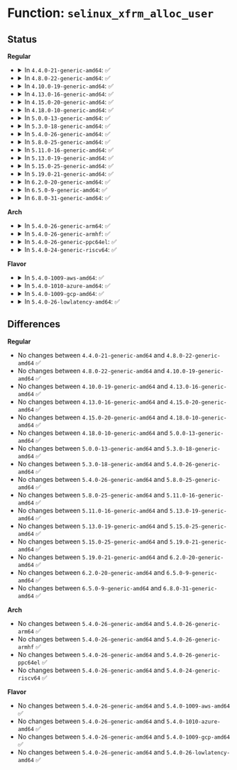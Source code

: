 # Function: <code>selinux_xfrm_alloc_user</code>

## Status
<b>Regular</b>
<ul>
<li>
<details>
<summary>In <code>4.4.0-21-generic-amd64</code>: ✅</summary>

```c
int selinux_xfrm_alloc_user(struct xfrm_sec_ctx * * ctxp, struct xfrm_user_sec_ctx * uctx, gfp_t gfp)
```

```json
{
  "name": "selinux_xfrm_alloc_user",
  "collision_type": "Unique Static",
  "inline_type": "No",
  "funcs": [
    {
      "addr": 18446744071582370976,
      "name": "selinux_xfrm_alloc_user",
      "external": false,
      "loc": "security/selinux/xfrm.c:77",
      "file": "security/selinux/xfrm.c",
      "inline": "seen, unknown",
      "caller_inline": [],
      "caller_func": [
        "security/selinux/xfrm.c:selinux_xfrm_policy_alloc",
        "security/selinux/xfrm.c:selinux_xfrm_state_alloc"
      ]
    }
  ],
  "symbols": [
    {
      "addr": 18446744071582370976,
      "name": "selinux_xfrm_alloc_user",
      "section": ".text",
      "bind": "STB_LOCAL",
      "size": 307
    }
  ]
}
```
</details>
</li>
<li>
<details>
<summary>In <code>4.8.0-22-generic-amd64</code>: ✅</summary>

```c
int selinux_xfrm_alloc_user(struct xfrm_sec_ctx * * ctxp, struct xfrm_user_sec_ctx * uctx, gfp_t gfp)
```

```json
{
  "name": "selinux_xfrm_alloc_user",
  "collision_type": "Unique Static",
  "inline_type": "No",
  "funcs": [
    {
      "addr": 18446744071582592096,
      "name": "selinux_xfrm_alloc_user",
      "external": false,
      "loc": "security/selinux/xfrm.c:77",
      "file": "security/selinux/xfrm.c",
      "inline": "seen, unknown",
      "caller_inline": [],
      "caller_func": [
        "security/selinux/xfrm.c:selinux_xfrm_state_alloc",
        "security/selinux/xfrm.c:selinux_xfrm_policy_alloc"
      ]
    }
  ],
  "symbols": [
    {
      "addr": 18446744071582592096,
      "name": "selinux_xfrm_alloc_user",
      "section": ".text",
      "bind": "STB_LOCAL",
      "size": 305
    }
  ]
}
```
</details>
</li>
<li>
<details>
<summary>In <code>4.10.0-19-generic-amd64</code>: ✅</summary>

```c
int selinux_xfrm_alloc_user(struct xfrm_sec_ctx * * ctxp, struct xfrm_user_sec_ctx * uctx, gfp_t gfp)
```

```json
{
  "name": "selinux_xfrm_alloc_user",
  "collision_type": "Unique Static",
  "inline_type": "No",
  "funcs": [
    {
      "addr": 18446744071582685312,
      "name": "selinux_xfrm_alloc_user",
      "external": false,
      "loc": "security/selinux/xfrm.c:77",
      "file": "security/selinux/xfrm.c",
      "inline": "seen, unknown",
      "caller_inline": [],
      "caller_func": [
        "security/selinux/xfrm.c:selinux_xfrm_state_alloc",
        "security/selinux/xfrm.c:selinux_xfrm_policy_alloc"
      ]
    }
  ],
  "symbols": [
    {
      "addr": 18446744071582685312,
      "name": "selinux_xfrm_alloc_user",
      "section": ".text",
      "bind": "STB_LOCAL",
      "size": 305
    }
  ]
}
```
</details>
</li>
<li>
<details>
<summary>In <code>4.13.0-16-generic-amd64</code>: ✅</summary>

```c
int selinux_xfrm_alloc_user(struct xfrm_sec_ctx * * ctxp, struct xfrm_user_sec_ctx * uctx, gfp_t gfp)
```

```json
{
  "name": "selinux_xfrm_alloc_user",
  "collision_type": "Unique Static",
  "inline_type": "No",
  "funcs": [
    {
      "addr": 18446744071582777904,
      "name": "selinux_xfrm_alloc_user",
      "external": false,
      "loc": "security/selinux/xfrm.c:77",
      "file": "security/selinux/xfrm.c",
      "inline": "seen, unknown",
      "caller_inline": [],
      "caller_func": [
        "security/selinux/xfrm.c:selinux_xfrm_state_alloc",
        "security/selinux/xfrm.c:selinux_xfrm_policy_alloc"
      ]
    }
  ],
  "symbols": [
    {
      "addr": 18446744071582777904,
      "name": "selinux_xfrm_alloc_user",
      "section": ".text",
      "bind": "STB_LOCAL",
      "size": 324
    }
  ]
}
```
</details>
</li>
<li>
<details>
<summary>In <code>4.15.0-20-generic-amd64</code>: ✅</summary>

```c
int selinux_xfrm_alloc_user(struct xfrm_sec_ctx * * ctxp, struct xfrm_user_sec_ctx * uctx, gfp_t gfp)
```

```json
{
  "name": "selinux_xfrm_alloc_user",
  "collision_type": "Unique Static",
  "inline_type": "No",
  "funcs": [
    {
      "addr": 18446744071582933968,
      "name": "selinux_xfrm_alloc_user",
      "external": false,
      "loc": "security/selinux/xfrm.c:77",
      "file": "security/selinux/xfrm.c",
      "inline": "seen, unknown",
      "caller_inline": [],
      "caller_func": [
        "security/selinux/xfrm.c:selinux_xfrm_state_alloc",
        "security/selinux/xfrm.c:selinux_xfrm_policy_alloc"
      ]
    }
  ],
  "symbols": [
    {
      "addr": 18446744071582933968,
      "name": "selinux_xfrm_alloc_user",
      "section": ".text",
      "bind": "STB_LOCAL",
      "size": 324
    }
  ]
}
```
</details>
</li>
<li>
<details>
<summary>In <code>4.18.0-10-generic-amd64</code>: ✅</summary>

```c
int selinux_xfrm_alloc_user(struct xfrm_sec_ctx * * ctxp, struct xfrm_user_sec_ctx * uctx, gfp_t gfp)
```

```json
{
  "name": "selinux_xfrm_alloc_user",
  "collision_type": "Unique Static",
  "inline_type": "No",
  "funcs": [
    {
      "addr": 18446744071583133952,
      "name": "selinux_xfrm_alloc_user",
      "external": false,
      "loc": "security/selinux/xfrm.c:77",
      "file": "security/selinux/xfrm.c",
      "inline": "seen, unknown",
      "caller_inline": [],
      "caller_func": [
        "security/selinux/xfrm.c:selinux_xfrm_state_alloc",
        "security/selinux/xfrm.c:selinux_xfrm_policy_alloc"
      ]
    }
  ],
  "symbols": [
    {
      "addr": 18446744071583133952,
      "name": "selinux_xfrm_alloc_user",
      "section": ".text",
      "bind": "STB_LOCAL",
      "size": 312
    }
  ]
}
```
</details>
</li>
<li>
<details>
<summary>In <code>5.0.0-13-generic-amd64</code>: ✅</summary>

```c
int selinux_xfrm_alloc_user(struct xfrm_sec_ctx * * ctxp, struct xfrm_user_sec_ctx * uctx, gfp_t gfp)
```

```json
{
  "name": "selinux_xfrm_alloc_user",
  "collision_type": "Unique Static",
  "inline_type": "No",
  "funcs": [
    {
      "addr": 18446744071583249936,
      "name": "selinux_xfrm_alloc_user",
      "external": false,
      "loc": "security/selinux/xfrm.c:77",
      "file": "security/selinux/xfrm.c",
      "inline": "seen, unknown",
      "caller_inline": [],
      "caller_func": [
        "security/selinux/xfrm.c:selinux_xfrm_state_alloc",
        "security/selinux/xfrm.c:selinux_xfrm_policy_alloc"
      ]
    }
  ],
  "symbols": [
    {
      "addr": 18446744071583249936,
      "name": "selinux_xfrm_alloc_user",
      "section": ".text",
      "bind": "STB_LOCAL",
      "size": 325
    }
  ]
}
```
</details>
</li>
<li>
<details>
<summary>In <code>5.3.0-18-generic-amd64</code>: ✅</summary>

```c
int selinux_xfrm_alloc_user(struct xfrm_sec_ctx * * ctxp, struct xfrm_user_sec_ctx * uctx, gfp_t gfp)
```

```json
{
  "name": "selinux_xfrm_alloc_user",
  "collision_type": "Unique Static",
  "inline_type": "No",
  "funcs": [
    {
      "addr": 18446744071583436864,
      "name": "selinux_xfrm_alloc_user",
      "external": false,
      "loc": "security/selinux/xfrm.c:74",
      "file": "security/selinux/xfrm.c",
      "inline": "seen, unknown",
      "caller_inline": [],
      "caller_func": [
        "security/selinux/xfrm.c:selinux_xfrm_state_alloc",
        "security/selinux/xfrm.c:selinux_xfrm_policy_alloc"
      ]
    }
  ],
  "symbols": [
    {
      "addr": 18446744071583436864,
      "name": "selinux_xfrm_alloc_user",
      "section": ".text",
      "bind": "STB_LOCAL",
      "size": 426
    }
  ]
}
```
</details>
</li>
<li>
<details>
<summary>In <code>5.4.0-26-generic-amd64</code>: ✅</summary>

```c
int selinux_xfrm_alloc_user(struct xfrm_sec_ctx * * ctxp, struct xfrm_user_sec_ctx * uctx, gfp_t gfp)
```

```json
{
  "name": "selinux_xfrm_alloc_user",
  "collision_type": "Unique Static",
  "inline_type": "No",
  "funcs": [
    {
      "addr": 18446744071583542768,
      "name": "selinux_xfrm_alloc_user",
      "external": false,
      "loc": "security/selinux/xfrm.c:74",
      "file": "security/selinux/xfrm.c",
      "inline": "seen, unknown",
      "caller_inline": [],
      "caller_func": [
        "security/selinux/xfrm.c:selinux_xfrm_state_alloc",
        "security/selinux/xfrm.c:selinux_xfrm_policy_alloc"
      ]
    }
  ],
  "symbols": [
    {
      "addr": 18446744071583542768,
      "name": "selinux_xfrm_alloc_user",
      "section": ".text",
      "bind": "STB_LOCAL",
      "size": 426
    }
  ]
}
```
</details>
</li>
<li>
<details>
<summary>In <code>5.8.0-25-generic-amd64</code>: ✅</summary>

```c
int selinux_xfrm_alloc_user(struct xfrm_sec_ctx * * ctxp, struct xfrm_user_sec_ctx * uctx, gfp_t gfp)
```

```json
{
  "name": "selinux_xfrm_alloc_user",
  "collision_type": "Unique Static",
  "inline_type": "No",
  "funcs": [
    {
      "addr": 18446744071583892240,
      "name": "selinux_xfrm_alloc_user",
      "external": false,
      "loc": "security/selinux/xfrm.c:74",
      "file": "security/selinux/xfrm.c",
      "inline": "seen, unknown",
      "caller_inline": [],
      "caller_func": [
        "security/selinux/xfrm.c:selinux_xfrm_state_alloc",
        "security/selinux/xfrm.c:selinux_xfrm_policy_alloc"
      ]
    }
  ],
  "symbols": [
    {
      "addr": 18446744071583892240,
      "name": "selinux_xfrm_alloc_user",
      "section": ".text",
      "bind": "STB_LOCAL",
      "size": 443
    }
  ]
}
```
</details>
</li>
<li>
<details>
<summary>In <code>5.11.0-16-generic-amd64</code>: ✅</summary>

```c
int selinux_xfrm_alloc_user(struct xfrm_sec_ctx * * ctxp, struct xfrm_user_sec_ctx * uctx, gfp_t gfp)
```

```json
{
  "name": "selinux_xfrm_alloc_user",
  "collision_type": "Unique Static",
  "inline_type": "No",
  "funcs": [
    {
      "addr": 18446744071584012320,
      "name": "selinux_xfrm_alloc_user",
      "external": false,
      "loc": "security/selinux/xfrm.c:74",
      "file": "security/selinux/xfrm.c",
      "inline": "seen, unknown",
      "caller_inline": [],
      "caller_func": [
        "security/selinux/xfrm.c:selinux_xfrm_state_alloc",
        "security/selinux/xfrm.c:selinux_xfrm_policy_alloc"
      ]
    }
  ],
  "symbols": [
    {
      "addr": 18446744071584012320,
      "name": "selinux_xfrm_alloc_user",
      "section": ".text",
      "bind": "STB_LOCAL",
      "size": 443
    }
  ]
}
```
</details>
</li>
<li>
<details>
<summary>In <code>5.13.0-19-generic-amd64</code>: ✅</summary>

```c
int selinux_xfrm_alloc_user(struct xfrm_sec_ctx * * ctxp, struct xfrm_user_sec_ctx * uctx, gfp_t gfp)
```

```json
{
  "name": "selinux_xfrm_alloc_user",
  "collision_type": "Unique Static",
  "inline_type": "No",
  "funcs": [
    {
      "addr": 18446744071584040352,
      "name": "selinux_xfrm_alloc_user",
      "external": false,
      "loc": "security/selinux/xfrm.c:74",
      "file": "security/selinux/xfrm.c",
      "inline": "seen, unknown",
      "caller_inline": [],
      "caller_func": [
        "security/selinux/xfrm.c:selinux_xfrm_state_alloc",
        "security/selinux/xfrm.c:selinux_xfrm_policy_alloc"
      ]
    }
  ],
  "symbols": [
    {
      "addr": 18446744071584040352,
      "name": "selinux_xfrm_alloc_user",
      "section": ".text",
      "bind": "STB_LOCAL",
      "size": 443
    }
  ]
}
```
</details>
</li>
<li>
<details>
<summary>In <code>5.15.0-25-generic-amd64</code>: ✅</summary>

```c
int selinux_xfrm_alloc_user(struct xfrm_sec_ctx * * ctxp, struct xfrm_user_sec_ctx * uctx, gfp_t gfp)
```

```json
{
  "name": "selinux_xfrm_alloc_user",
  "collision_type": "Unique Static",
  "inline_type": "No",
  "funcs": [
    {
      "addr": 18446744071584411472,
      "name": "selinux_xfrm_alloc_user",
      "external": false,
      "loc": "security/selinux/xfrm.c:74",
      "file": "security/selinux/xfrm.c",
      "inline": "seen, unknown",
      "caller_inline": [],
      "caller_func": [
        "security/selinux/xfrm.c:selinux_xfrm_state_alloc",
        "security/selinux/xfrm.c:selinux_xfrm_policy_alloc"
      ]
    }
  ],
  "symbols": [
    {
      "addr": 18446744071584411472,
      "name": "selinux_xfrm_alloc_user",
      "section": ".text",
      "bind": "STB_LOCAL",
      "size": 443
    }
  ]
}
```
</details>
</li>
<li>
<details>
<summary>In <code>5.19.0-21-generic-amd64</code>: ✅</summary>

```c
int selinux_xfrm_alloc_user(struct xfrm_sec_ctx * * ctxp, struct xfrm_user_sec_ctx * uctx, gfp_t gfp)
```

```json
{
  "name": "selinux_xfrm_alloc_user",
  "collision_type": "Unique Static",
  "inline_type": "No",
  "funcs": [
    {
      "addr": 18446744071585038560,
      "name": "selinux_xfrm_alloc_user",
      "external": false,
      "loc": "security/selinux/xfrm.c:74",
      "file": "security/selinux/xfrm.c",
      "inline": "seen, unknown",
      "caller_inline": [],
      "caller_func": [
        "security/selinux/xfrm.c:selinux_xfrm_state_alloc",
        "security/selinux/xfrm.c:selinux_xfrm_policy_alloc"
      ]
    }
  ],
  "symbols": [
    {
      "addr": 18446744071585038560,
      "name": "selinux_xfrm_alloc_user",
      "section": ".text",
      "bind": "STB_LOCAL",
      "size": 436
    }
  ]
}
```
</details>
</li>
<li>
<details>
<summary>In <code>6.2.0-20-generic-amd64</code>: ✅</summary>

```c
int selinux_xfrm_alloc_user(struct xfrm_sec_ctx * * ctxp, struct xfrm_user_sec_ctx * uctx, gfp_t gfp)
```

```json
{
  "name": "selinux_xfrm_alloc_user",
  "collision_type": "Unique Static",
  "inline_type": "No",
  "funcs": [
    {
      "addr": 18446744071585757232,
      "name": "selinux_xfrm_alloc_user",
      "external": false,
      "loc": "security/selinux/xfrm.c:74",
      "file": "security/selinux/xfrm.c",
      "inline": "seen, unknown",
      "caller_inline": [],
      "caller_func": [
        "security/selinux/xfrm.c:selinux_xfrm_state_alloc",
        "security/selinux/xfrm.c:selinux_xfrm_policy_alloc"
      ]
    }
  ],
  "symbols": [
    {
      "addr": 18446744071585757232,
      "name": "selinux_xfrm_alloc_user",
      "section": ".text",
      "bind": "STB_LOCAL",
      "size": 436
    }
  ]
}
```
</details>
</li>
<li>
<details>
<summary>In <code>6.5.0-9-generic-amd64</code>: ✅</summary>

```c
int selinux_xfrm_alloc_user(struct xfrm_sec_ctx * * ctxp, struct xfrm_user_sec_ctx * uctx, gfp_t gfp)
```

```json
{
  "name": "selinux_xfrm_alloc_user",
  "collision_type": "Unique Static",
  "inline_type": "No",
  "funcs": [
    {
      "addr": 18446744071585987888,
      "name": "selinux_xfrm_alloc_user",
      "external": false,
      "loc": "security/selinux/xfrm.c:74",
      "file": "security/selinux/xfrm.c",
      "inline": "seen, unknown",
      "caller_inline": [],
      "caller_func": [
        "security/selinux/xfrm.c:selinux_xfrm_state_alloc",
        "security/selinux/xfrm.c:selinux_xfrm_policy_alloc"
      ]
    }
  ],
  "symbols": [
    {
      "addr": 18446744071585987888,
      "name": "selinux_xfrm_alloc_user",
      "section": ".text",
      "bind": "STB_LOCAL",
      "size": 443
    }
  ]
}
```
</details>
</li>
<li>
<details>
<summary>In <code>6.8.0-31-generic-amd64</code>: ✅</summary>

```c
int selinux_xfrm_alloc_user(struct xfrm_sec_ctx * * ctxp, struct xfrm_user_sec_ctx * uctx, gfp_t gfp)
```

```json
{
  "name": "selinux_xfrm_alloc_user",
  "collision_type": "Unique Static",
  "inline_type": "No",
  "funcs": [
    {
      "addr": 18446744071586235216,
      "name": "selinux_xfrm_alloc_user",
      "external": false,
      "loc": "security/selinux/xfrm.c:74",
      "file": "security/selinux/xfrm.c",
      "inline": "seen, unknown",
      "caller_inline": [],
      "caller_func": [
        "security/selinux/xfrm.c:selinux_xfrm_state_alloc",
        "security/selinux/xfrm.c:selinux_xfrm_policy_alloc"
      ]
    }
  ],
  "symbols": [
    {
      "addr": 18446744071586235216,
      "name": "selinux_xfrm_alloc_user",
      "section": ".text",
      "bind": "STB_LOCAL",
      "size": 446
    }
  ]
}
```
</details>
</li>
</ul>
<b>Arch</b>
<ul>
<li>
<details>
<summary>In <code>5.4.0-26-generic-arm64</code>: ✅</summary>

```c
int selinux_xfrm_alloc_user(struct xfrm_sec_ctx * * ctxp, struct xfrm_user_sec_ctx * uctx, gfp_t gfp)
```

```json
{
  "name": "selinux_xfrm_alloc_user",
  "collision_type": "Unique Static",
  "inline_type": "No",
  "funcs": [
    {
      "addr": 18446603336495314288,
      "name": "selinux_xfrm_alloc_user",
      "external": false,
      "loc": "security/selinux/xfrm.c:74",
      "file": "security/selinux/xfrm.c",
      "inline": "seen, unknown",
      "caller_inline": [],
      "caller_func": [
        "security/selinux/xfrm.c:selinux_xfrm_state_alloc",
        "security/selinux/xfrm.c:selinux_xfrm_policy_alloc"
      ]
    }
  ],
  "symbols": [
    {
      "addr": 18446603336495314288,
      "name": "selinux_xfrm_alloc_user",
      "section": ".text",
      "bind": "STB_LOCAL",
      "size": 408
    }
  ]
}
```
</details>
</li>
<li>
<details>
<summary>In <code>5.4.0-26-generic-armhf</code>: ✅</summary>

```c
int selinux_xfrm_alloc_user(struct xfrm_sec_ctx * * ctxp, struct xfrm_user_sec_ctx * uctx, gfp_t gfp)
```

```json
{
  "name": "selinux_xfrm_alloc_user",
  "collision_type": "Unique Static",
  "inline_type": "No",
  "funcs": [
    {
      "addr": 3228692348,
      "name": "selinux_xfrm_alloc_user",
      "external": false,
      "loc": "security/selinux/xfrm.c:74",
      "file": "security/selinux/xfrm.c",
      "inline": "seen, unknown",
      "caller_inline": [],
      "caller_func": [
        "security/selinux/xfrm.c:selinux_xfrm_state_alloc",
        "security/selinux/xfrm.c:selinux_xfrm_policy_alloc"
      ]
    }
  ],
  "symbols": [
    {
      "addr": 3228692348,
      "name": "selinux_xfrm_alloc_user",
      "section": ".text",
      "bind": "STB_LOCAL",
      "size": 360
    }
  ]
}
```
</details>
</li>
<li>
<details>
<summary>In <code>5.4.0-26-generic-ppc64el</code>: ✅</summary>

```c
int selinux_xfrm_alloc_user(struct xfrm_sec_ctx * * ctxp, struct xfrm_user_sec_ctx * uctx, gfp_t gfp)
```

```json
{
  "name": "selinux_xfrm_alloc_user",
  "collision_type": "Unique Static",
  "inline_type": "No",
  "funcs": [
    {
      "addr": 13835058055289304144,
      "name": "selinux_xfrm_alloc_user",
      "external": false,
      "loc": "security/selinux/xfrm.c:74",
      "file": "security/selinux/xfrm.c",
      "inline": "seen, unknown",
      "caller_inline": [],
      "caller_func": [
        "security/selinux/xfrm.c:selinux_xfrm_state_alloc",
        "security/selinux/xfrm.c:selinux_xfrm_policy_alloc"
      ]
    }
  ],
  "symbols": [
    {
      "addr": 13835058055289304144,
      "name": "selinux_xfrm_alloc_user",
      "section": ".text",
      "bind": "STB_LOCAL",
      "size": 428
    }
  ]
}
```
</details>
</li>
<li>
<details>
<summary>In <code>5.4.0-24-generic-riscv64</code>: ✅</summary>

```c
int selinux_xfrm_alloc_user(struct xfrm_sec_ctx * * ctxp, struct xfrm_user_sec_ctx * uctx, gfp_t gfp)
```

```json
{
  "name": "selinux_xfrm_alloc_user",
  "collision_type": "Unique Static",
  "inline_type": "No",
  "funcs": [
    {
      "addr": 18446743936274531154,
      "name": "selinux_xfrm_alloc_user",
      "external": false,
      "loc": "security/selinux/xfrm.c:74",
      "file": "security/selinux/xfrm.c",
      "inline": "seen, unknown",
      "caller_inline": [],
      "caller_func": [
        "security/selinux/xfrm.c:selinux_xfrm_state_alloc",
        "security/selinux/xfrm.c:selinux_xfrm_policy_alloc"
      ]
    }
  ],
  "symbols": [
    {
      "addr": 18446743936274531154,
      "name": "selinux_xfrm_alloc_user",
      "section": ".text",
      "bind": "STB_LOCAL",
      "size": 278
    }
  ]
}
```
</details>
</li>
</ul>
<b>Flavor</b>
<ul>
<li>
<details>
<summary>In <code>5.4.0-1009-aws-amd64</code>: ✅</summary>

```c
int selinux_xfrm_alloc_user(struct xfrm_sec_ctx * * ctxp, struct xfrm_user_sec_ctx * uctx, gfp_t gfp)
```

```json
{
  "name": "selinux_xfrm_alloc_user",
  "collision_type": "Unique Static",
  "inline_type": "No",
  "funcs": [
    {
      "addr": 18446744071583511504,
      "name": "selinux_xfrm_alloc_user",
      "external": false,
      "loc": "security/selinux/xfrm.c:74",
      "file": "security/selinux/xfrm.c",
      "inline": "seen, unknown",
      "caller_inline": [],
      "caller_func": [
        "security/selinux/xfrm.c:selinux_xfrm_state_alloc",
        "security/selinux/xfrm.c:selinux_xfrm_policy_alloc"
      ]
    }
  ],
  "symbols": [
    {
      "addr": 18446744071583511504,
      "name": "selinux_xfrm_alloc_user",
      "section": ".text",
      "bind": "STB_LOCAL",
      "size": 426
    }
  ]
}
```
</details>
</li>
<li>
<details>
<summary>In <code>5.4.0-1010-azure-amd64</code>: ✅</summary>

```c
int selinux_xfrm_alloc_user(struct xfrm_sec_ctx * * ctxp, struct xfrm_user_sec_ctx * uctx, gfp_t gfp)
```

```json
{
  "name": "selinux_xfrm_alloc_user",
  "collision_type": "Unique Static",
  "inline_type": "No",
  "funcs": [
    {
      "addr": 18446744071583448560,
      "name": "selinux_xfrm_alloc_user",
      "external": false,
      "loc": "security/selinux/xfrm.c:74",
      "file": "security/selinux/xfrm.c",
      "inline": "seen, unknown",
      "caller_inline": [],
      "caller_func": [
        "security/selinux/xfrm.c:selinux_xfrm_state_alloc",
        "security/selinux/xfrm.c:selinux_xfrm_policy_alloc"
      ]
    }
  ],
  "symbols": [
    {
      "addr": 18446744071583448560,
      "name": "selinux_xfrm_alloc_user",
      "section": ".text",
      "bind": "STB_LOCAL",
      "size": 426
    }
  ]
}
```
</details>
</li>
<li>
<details>
<summary>In <code>5.4.0-1009-gcp-amd64</code>: ✅</summary>

```c
int selinux_xfrm_alloc_user(struct xfrm_sec_ctx * * ctxp, struct xfrm_user_sec_ctx * uctx, gfp_t gfp)
```

```json
{
  "name": "selinux_xfrm_alloc_user",
  "collision_type": "Unique Static",
  "inline_type": "No",
  "funcs": [
    {
      "addr": 18446744071583495280,
      "name": "selinux_xfrm_alloc_user",
      "external": false,
      "loc": "security/selinux/xfrm.c:74",
      "file": "security/selinux/xfrm.c",
      "inline": "seen, unknown",
      "caller_inline": [],
      "caller_func": [
        "security/selinux/xfrm.c:selinux_xfrm_state_alloc",
        "security/selinux/xfrm.c:selinux_xfrm_policy_alloc"
      ]
    }
  ],
  "symbols": [
    {
      "addr": 18446744071583495280,
      "name": "selinux_xfrm_alloc_user",
      "section": ".text",
      "bind": "STB_LOCAL",
      "size": 426
    }
  ]
}
```
</details>
</li>
<li>
<details>
<summary>In <code>5.4.0-26-lowlatency-amd64</code>: ✅</summary>

```c
int selinux_xfrm_alloc_user(struct xfrm_sec_ctx * * ctxp, struct xfrm_user_sec_ctx * uctx, gfp_t gfp)
```

```json
{
  "name": "selinux_xfrm_alloc_user",
  "collision_type": "Unique Static",
  "inline_type": "No",
  "funcs": [
    {
      "addr": 18446744071583591648,
      "name": "selinux_xfrm_alloc_user",
      "external": false,
      "loc": "security/selinux/xfrm.c:74",
      "file": "security/selinux/xfrm.c",
      "inline": "seen, unknown",
      "caller_inline": [],
      "caller_func": [
        "security/selinux/xfrm.c:selinux_xfrm_state_alloc",
        "security/selinux/xfrm.c:selinux_xfrm_policy_alloc"
      ]
    }
  ],
  "symbols": [
    {
      "addr": 18446744071583591648,
      "name": "selinux_xfrm_alloc_user",
      "section": ".text",
      "bind": "STB_LOCAL",
      "size": 426
    }
  ]
}
```
</details>
</li>
</ul>

## Differences
<b>Regular</b>
<ul>
<li>
No changes between <code>4.4.0-21-generic-amd64</code> and <code>4.8.0-22-generic-amd64</code> ✅
</li>
<li>
No changes between <code>4.8.0-22-generic-amd64</code> and <code>4.10.0-19-generic-amd64</code> ✅
</li>
<li>
No changes between <code>4.10.0-19-generic-amd64</code> and <code>4.13.0-16-generic-amd64</code> ✅
</li>
<li>
No changes between <code>4.13.0-16-generic-amd64</code> and <code>4.15.0-20-generic-amd64</code> ✅
</li>
<li>
No changes between <code>4.15.0-20-generic-amd64</code> and <code>4.18.0-10-generic-amd64</code> ✅
</li>
<li>
No changes between <code>4.18.0-10-generic-amd64</code> and <code>5.0.0-13-generic-amd64</code> ✅
</li>
<li>
No changes between <code>5.0.0-13-generic-amd64</code> and <code>5.3.0-18-generic-amd64</code> ✅
</li>
<li>
No changes between <code>5.3.0-18-generic-amd64</code> and <code>5.4.0-26-generic-amd64</code> ✅
</li>
<li>
No changes between <code>5.4.0-26-generic-amd64</code> and <code>5.8.0-25-generic-amd64</code> ✅
</li>
<li>
No changes between <code>5.8.0-25-generic-amd64</code> and <code>5.11.0-16-generic-amd64</code> ✅
</li>
<li>
No changes between <code>5.11.0-16-generic-amd64</code> and <code>5.13.0-19-generic-amd64</code> ✅
</li>
<li>
No changes between <code>5.13.0-19-generic-amd64</code> and <code>5.15.0-25-generic-amd64</code> ✅
</li>
<li>
No changes between <code>5.15.0-25-generic-amd64</code> and <code>5.19.0-21-generic-amd64</code> ✅
</li>
<li>
No changes between <code>5.19.0-21-generic-amd64</code> and <code>6.2.0-20-generic-amd64</code> ✅
</li>
<li>
No changes between <code>6.2.0-20-generic-amd64</code> and <code>6.5.0-9-generic-amd64</code> ✅
</li>
<li>
No changes between <code>6.5.0-9-generic-amd64</code> and <code>6.8.0-31-generic-amd64</code> ✅
</li>
</ul>
<b>Arch</b>
<ul>
<li>
No changes between <code>5.4.0-26-generic-amd64</code> and <code>5.4.0-26-generic-arm64</code> ✅
</li>
<li>
No changes between <code>5.4.0-26-generic-amd64</code> and <code>5.4.0-26-generic-armhf</code> ✅
</li>
<li>
No changes between <code>5.4.0-26-generic-amd64</code> and <code>5.4.0-26-generic-ppc64el</code> ✅
</li>
<li>
No changes between <code>5.4.0-26-generic-amd64</code> and <code>5.4.0-24-generic-riscv64</code> ✅
</li>
</ul>
<b>Flavor</b>
<ul>
<li>
No changes between <code>5.4.0-26-generic-amd64</code> and <code>5.4.0-1009-aws-amd64</code> ✅
</li>
<li>
No changes between <code>5.4.0-26-generic-amd64</code> and <code>5.4.0-1010-azure-amd64</code> ✅
</li>
<li>
No changes between <code>5.4.0-26-generic-amd64</code> and <code>5.4.0-1009-gcp-amd64</code> ✅
</li>
<li>
No changes between <code>5.4.0-26-generic-amd64</code> and <code>5.4.0-26-lowlatency-amd64</code> ✅
</li>
</ul>
